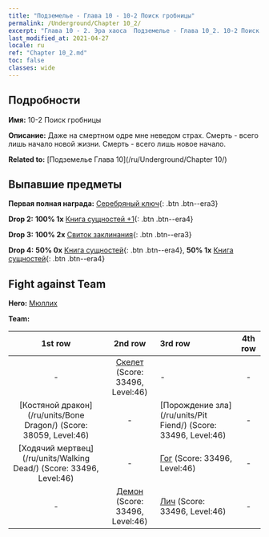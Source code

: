 ```yaml
---
title: "Подземелье - Глава 10 - 10-2 Поиск гробницы"
permalink: /Underground/Chapter 10_2/
excerpt: "Глава 10 - 2. Эра хаоса  Подземелье - Глава 10_2. 10-2 Поиск гробницы"
last_modified_at: 2021-04-27
locale: ru
ref: "Chapter 10_2.md"
toc: false
classes: wide
---
```


## Подробности

 **Имя:** 10-2 Поиск гробницы

 **Описание:** Даже на смертном одре мне неведом страх. Смерть - всего лишь начало новой жизни. Смерть - всего лишь новое начало.

 **Related to:** [Подземелье Глава 10](/ru/Underground/Chapter 10/)

## Выпавшие предметы

 **Первая полная награда:** [Серебряный ключ](/ItemsRU/con_693/){: .btn .btn--era3}

 **Drop 2:** **100% 1x** [Книга сущностей +1](/ItemsRU/mat_46/){: .btn .btn--era4}

 **Drop 3:** **100% 2x** [Свиток заклинания](/ItemsRU/con_694/){: .btn .btn--era3}

 **Drop 4:** **50% 0x** [Книга сущностей](/ItemsRU/mat_39/){: .btn .btn--era4}, **50% 1x** [Книга сущностей](/ItemsRU/mat_39/){: .btn .btn--era4}


## Fight against Team
 **Hero:** [Мюллих](/ru/heroes/Mullich/)

 **Team:**


  | 1st row | 2nd row | 3rd row | 4th row |
  |:----:|:----:|:----|:----:|
  | - | [Скелет](/ru/units/Skeleton/) (Score: 33496, Level:46)  | - | - |
  | [Костяной дракон](/ru/units/Bone Dragon/) (Score: 38059, Level:46)  | - | [Порождение зла](/ru/units/Pit Fiend/) (Score: 33496, Level:46)  | - |
  | [Ходячий мертвец](/ru/units/Walking Dead/) (Score: 33496, Level:46)  | - | [Гог](/ru/units/Gog/) (Score: 33496, Level:46)  | - |
  | - | [Демон](/ru/units/Demon/) (Score: 33496, Level:46)  | [Лич](/ru/units/Lich/) (Score: 33496, Level:46)  | - |



